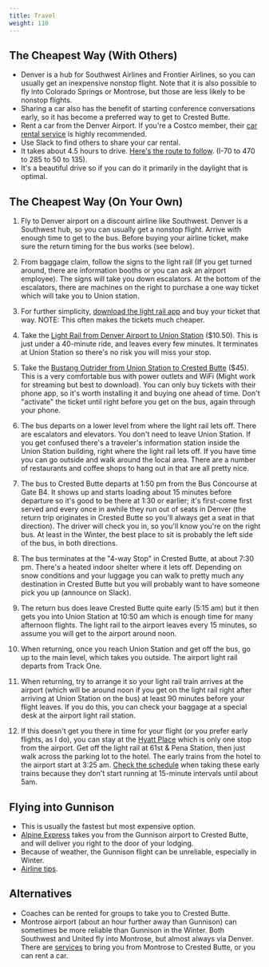 ```yaml
---
title: Travel
weight: 110
---
```


## The Cheapest Way (With Others)

-   Denver is a hub for Southwest Airlines and Frontier Airlines, so you can
    usually get an inexpensive nonstop flight. Note that it is also possible
    to fly into Colorado Springs or Montrose, but those are less likely to
    be nonstop flights.
-   Sharing a car also has the benefit of starting conference conversations
    early, so it has become a preferred way to get to Crested Butte.
-   Rent a car from the Denver Airport. If you're a Costco member, their [car
    rental service](https://www.costcotravel.com/Rental-Cars) is highly
    recommended.
-   Use Slack to find others to share your car rental.
-   It takes about 4.5 hours to drive. [Here's the route to follow](https://www.google.com/maps/dir/Denver+International+Airport+(DEN),+8500+Pe%C3%B1a+Blvd,+Denver,+CO+80249/Crested+Butte,+CO/@39.1194123,-106.9531831,8z/data=!3m1!4b1!4m14!4m13!1m5!1m1!1s0x876c7f2a98ff44ff:0x49583bb435b59c6a!2m2!1d-104.6764131!2d39.8563629!1m5!1m1!1s0x8740723e8a38d3e3:0x37006e19d5e7f39f!2m2!1d-106.9878231!2d38.8697146!3e0). (I-70 to 470 to 285 to 50 to 135).
-   It's a beautiful drive so if you can do it primarily in the daylight that is
    optimal.

## The Cheapest Way (On Your Own)

1.  Fly to Denver airport on a discount airline like Southwest. Denver is a
    Southwest hub, so you can usually get a nonstop flight. Arrive with enough
    time to get to the bus. Before buying your airline ticket, make sure the
    return timing for the bus works (see below).

1.  From baggage claim, follow the signs to the light rail (If you get turned
    around, there are information booths or you can ask an airport employee).
    The signs will take you down escalators. At the bottom of the escalators,
    there are machines on the right to purchase a one way ticket which will take
    you to Union station.

1.  For further simplicity,
    [download the light rail app](https://rtddenver.justride.tickets/) and buy
    your ticket that way.
    NOTE: This often makes the tickets much cheaper.

1.  Take the [Light Rail from Denver Airport to Union
    Station](https://www.denver.org/about-denver/transportation/airport-rail/)
    ($10.50). This is just under a 40-minute ride, and leaves every few minutes.
    It terminates at Union Station so there's no risk you will miss your stop.

1.  Take the [Bustang Outrider from Union Station to Crested Butte](
    https://ridebustang.com/outrider/schedules/crested-butte-denver/) ($45).
    This is a very comfortable bus with power outlets and WiFi (Might work for
    streaming but best to download). You can only buy tickets with their phone
    app, so it's worth installing it and buying one ahead of time. Don't
    "activate" the ticket until right before you get on the bus, again through your
    phone.

1.  The bus departs on a lower level from where the light rail lets off. There
    are escalators and elevators. You don't need to leave Union Station. If you
    get confused there's a traveler's information station inside the Union
    Station building, right where the light rail lets off.
    If you have time you can go outside and walk around the local area. There
    are a number of restaurants and coffee shops to hang out in that are all pretty
    nice.

1.  The bus to Crested Butte departs at 1:50 pm from the Bus Concourse at Gate
    B4. It shows up and starts loading about 15 minutes before departure so it's
    good to be there at 1:30 or earlier; it's first-come first served and every once in awhile they run out of seats in Denver (the return trip originates in Crested Butte so you'll always get a seat in that direction). The driver will check you in, so you'll know
    you're on the right bus. At least in the Winter, the best place to sit is
    probably the left side of the bus, in both directions.

1.  The bus terminates at the "4-way Stop" in Crested Butte, at about 7:30 pm.
    There's a heated indoor shelter where it lets off. Depending on snow
    conditions and your luggage you can walk to pretty much any destination in
    Crested Butte but you will probably want to have someone pick you up
    (announce on Slack).

1.  The return bus does leave Crested Butte quite early (5:15 am) but it then
    gets you into Union Station at 10:50 am which is enough time for many
    afternoon flights. The light rail to the airport leaves every 15 minutes, so
    assume you will get to the airport around noon.

1.  When returning, once you reach Union Station and get off the bus,
    go up to the main level, which takes you outside. The airport light rail departs
    from Track One.

1.  When returning, try to arrange it so your light rail train arrives at the
    airport (which will be around noon if you get on the light rail right after
    arriving at Union Station on the bus) at least 90 minutes before your flight
    leaves. If you do this, you can check your baggage at a special desk at the
    airport light rail station.

1.  If this doesn't get you there in time for your flight (or you prefer early
    flights, as I do), you can stay at the
    [Hyatt Place](https://www.hyatt.com/en-US/hotel/colorado/hyatt-place-pena-station-denver-airport/denzn)
    which is only one stop from the airport.
    Get off the light rail at 61st & Pena Station, then just walk across
    the parking lot to the hotel. The early trains from the hotel to the airport
    start at 3:25 am.
    [Check the schedule](https://app.rtd-denver.com/route/A/schedule?serviceType=2&direction=Eastbound&branch=)
    when taking these early trains because they don't start running at 15-minute
    intervals until about 5am.

## Flying into Gunnison

-   This is usually the fastest but most expensive option.
-   [Alpine Express](https://letsride.co/locations/crested-butte/) takes you
    from the Gunnison airport to Crested Butte, and
    will deliver you right to the door of your lodging.
-   Because of weather, the Gunnison flight can be unreliable, especially in
    Winter.
-   [Airline tips](https://sites.google.com/site/javaposseroundup/airline-tips).

## Alternatives

-   Coaches can be rented for groups to take you to Crested Butte.
-   Montrose airport (about an hour further away than Gunnison) can sometimes be
    more reliable than Gunnison in the Winter. Both Southwest and United fly
    into Montrose, but almost always via Denver. There are
    [services](https://letsride.co/locations/crested-butte/) to bring you
    from Montrose to Crested Butte, or you can rent a car.
